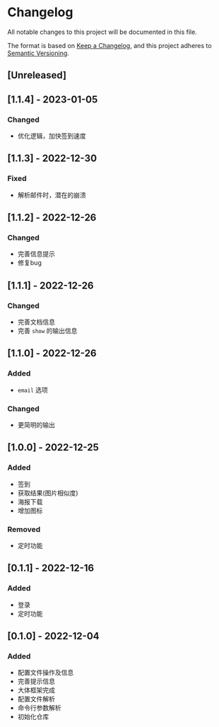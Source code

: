 # Changelog
All notable changes to this project will be documented in this file.

The format is based on [Keep a Changelog](https://keepachangelog.com/en/1.0.0/),
and this project adheres to [Semantic Versioning](https://semver.org/spec/v2.0.0.html).

## [Unreleased]

## [1.1.4] - 2023-01-05
### Changed
- 优化逻辑，加快签到速度

## [1.1.3] - 2022-12-30
### Fixed
- 解析邮件时，潜在的崩溃


## [1.1.2] - 2022-12-26
### Changed
- 完善信息提示
- 修复bug


## [1.1.1] - 2022-12-26
### Changed
- 完善文档信息
- 完善 `show` 的输出信息


## [1.1.0] - 2022-12-26
### Added
- `email` 选项

### Changed
- 更简明的输出


## [1.0.0] - 2022-12-25
### Added
- 签到
- 获取结果(图片相似度)
- 海报下载
- 增加图标

### Removed
- 定时功能


## [0.1.1] - 2022-12-16
### Added
- 登录
- 定时功能

## [0.1.0] - 2022-12-04
### Added
- 配置文件操作及信息
- 完善提示信息
- 大体框架完成
- 配置文件解析
- 命令行参数解析
- 初始化仓库
